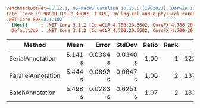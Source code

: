 ``` ini

BenchmarkDotNet=v0.12.1, OS=macOS Catalina 10.15.6 (19G2021) [Darwin 19.6.0]
Intel Core i9-9880H CPU 2.30GHz, 1 CPU, 16 logical and 8 physical cores
.NET Core SDK=3.1.102
  [Host]     : .NET Core 3.1.2 (CoreCLR 4.700.20.6602, CoreFX 4.700.20.6702), X64 RyuJIT
  DefaultJob : .NET Core 3.1.2 (CoreCLR 4.700.20.6602, CoreFX 4.700.20.6702), X64 RyuJIT


```
|             Method |    Mean |    Error |   StdDev | Ratio | Rank |       Gen 0 |      Gen 1 |     Gen 2 | Allocated |
|------------------- |--------:|---------:|---------:|------:|-----:|------------:|-----------:|----------:|----------:|
|   SerialAnnotation | 5.141 s | 0.0384 s | 0.0340 s |  1.00 |    1 | 122000.0000 |  1000.0000 |         - | 976.16 MB |
| ParallelAnnotation | 5.444 s | 0.0692 s | 0.0647 s |  1.06 |    2 | 137000.0000 |  2000.0000 |         - | 973.74 MB |
|    BatchAnnotation | 5.498 s | 0.0283 s | 0.0251 s |  1.07 |    2 | 131000.0000 | 61000.0000 | 9000.0000 | 974.54 MB |
